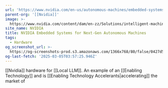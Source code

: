 ```yaml
---
url: 'https://www.nvidia.com/en-us/autonomous-machines/embedded-systems/'
parent-org: '[[Nvidia]]'
image: >-
  https://www.nvidia.com/content/dam/en-zz/Solutions/intelligent-machines/embedded-systems/nvidia-metropolis-iva-microservices-og-1200x630.jpg
site_name: NVIDIA
title: NVIDIA Embedded Systems for Next-Gen Autonomous Machines
tags:
  - Hardware
og_screenshot_url: >-
  https://og-screenshots-prod.s3.amazonaws.com/1366x768/80/false/0427d58184f474280430b1dacaf3e964d80d92bbfa3674fbc1f4abc260b88c85.jpeg
og-last-fetch: '2025-03-05T03:57:25.946Z'
---
```



[[Nvidia]] hardware for [[Local LLM]].  An example of an [[Enabling Technology]] and is [[Enabling Technology Accelerants|accelerating]] the market of 



